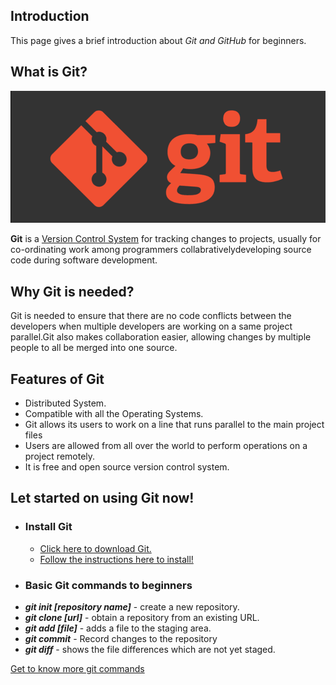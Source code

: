 ## **Introduction**
This page gives a brief introduction about _Git and GitHub_ for beginners.

## **What is Git?**

![Git](8ogqpfkvqqpyfbs3w6p7.png)

**Git** is a [Version Control System](https://en.wikipedia.org/wiki/Version_control) for tracking changes to projects, usually for co-ordinating work among programmers collabrativelydeveloping source code during software development.

## **Why Git is needed?**
Git is needed to ensure that there are no code conflicts between the developers when multiple developers are working on a same project parallel.Git also makes collaboration easier, allowing changes by multiple people to all be merged into one source.

## **Features of Git**

+ Distributed System.
+ Compatible with all the Operating Systems.
+ Git allows its users to work on a line that runs parallel to the main project files
+ Users are allowed from all over the world to perform operations on a project remotely.
+ It is free and open source version control system.


## **Let started on using Git now!**

* ### **Install Git**
  - [Click here to download Git.](https://git-scm.com/downloads)
  - [Follow the instructions here to install!](https://git-scm.com/book/en/v2/Getting-Started-Installing-Git)
* ### **Basic Git commands to beginners**

+ **_git init [repository name]_** - create a new repository.
+ **_git clone [url]_**            - obtain a repository from an existing URL.
+ **_git add [file]_**             - adds a file to the staging area.
+ **_git commit_**                 - Record changes to the repository 
+ **_git diff_**                   - shows the file differences which are not yet staged.

[Get to know more git commands](https://git-scm.com/docs/git)




 


